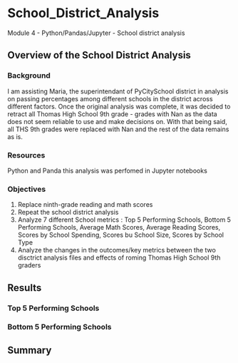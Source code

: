 # School_District_Analysis
Module 4 - Python/Pandas/Jupyter - School district analysis

## Overview of the School District Analysis
### Background
I am assisting Maria, the superintendant of PyCitySchool district in analysis on passing percentages among different schools in the district across different factors.
Once the original analysis was complete, it was decided to retract all Thomas High School 9th grade - grades with Nan as the data does not seem reliable to use and make decisions on.
With that being said, all THS 9th grades were replaced with Nan and the rest of the data remains as is.

### Resources
Python and Panda
this analysis was perfomed in Jupyter notebooks

### Objectives
1. Replace ninth-grade reading and math scores
2. Repeat the school district analysis
3. Analyze 7 different School metrics : Top 5 Performing Schools, Bottom 5 Performing Schools, Average Math Scores, Average Reading Scores, Scores by School Spending, Scores bu School Size, Scores by School Type
4. Analyze the changes in the outcomes/key metrics between the two disctrict analysis files and effects of roming Thomas High School 9th graders

## Results
### Top 5 Performing Schools
### Bottom 5 Performing Schools
###
###
###
###
###

## Summary